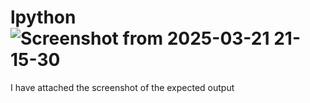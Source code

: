# lpython![Screenshot from 2025-03-21 21-15-30](https://github.com/user-attachments/assets/1dda382a-8bf5-41a4-b3fc-5977a7358ec4)
I have attached the screenshot of the expected output
